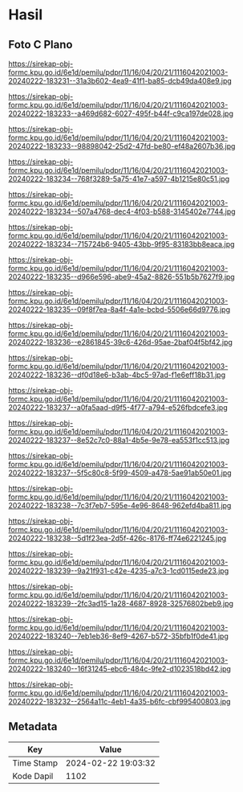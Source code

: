 # Hasil

## Foto C Plano

https://sirekap-obj-formc.kpu.go.id/6e1d/pemilu/pdpr/11/16/04/20/21/1116042021003-20240222-183231--31a3b602-4ea9-41f1-ba85-dcb49da408e9.jpg

https://sirekap-obj-formc.kpu.go.id/6e1d/pemilu/pdpr/11/16/04/20/21/1116042021003-20240222-183233--a469d682-6027-495f-b44f-c9ca197de028.jpg

https://sirekap-obj-formc.kpu.go.id/6e1d/pemilu/pdpr/11/16/04/20/21/1116042021003-20240222-183233--98898042-25d2-47fd-be80-ef48a2607b36.jpg

https://sirekap-obj-formc.kpu.go.id/6e1d/pemilu/pdpr/11/16/04/20/21/1116042021003-20240222-183234--768f3289-5a75-41e7-a597-4b1215e80c51.jpg

https://sirekap-obj-formc.kpu.go.id/6e1d/pemilu/pdpr/11/16/04/20/21/1116042021003-20240222-183234--507a4768-dec4-4f03-b588-3145402e7744.jpg

https://sirekap-obj-formc.kpu.go.id/6e1d/pemilu/pdpr/11/16/04/20/21/1116042021003-20240222-183234--715724b6-9405-43bb-9f95-83183bb8eaca.jpg

https://sirekap-obj-formc.kpu.go.id/6e1d/pemilu/pdpr/11/16/04/20/21/1116042021003-20240222-183235--d966e596-abe9-45a2-8826-551b5b7627f9.jpg

https://sirekap-obj-formc.kpu.go.id/6e1d/pemilu/pdpr/11/16/04/20/21/1116042021003-20240222-183235--09f8f7ea-8a4f-4a1e-bcbd-5506e66d9776.jpg

https://sirekap-obj-formc.kpu.go.id/6e1d/pemilu/pdpr/11/16/04/20/21/1116042021003-20240222-183236--e2861845-39c6-426d-95ae-2baf04f5bf42.jpg

https://sirekap-obj-formc.kpu.go.id/6e1d/pemilu/pdpr/11/16/04/20/21/1116042021003-20240222-183236--df0d18e6-b3ab-4bc5-97ad-f1e6eff18b31.jpg

https://sirekap-obj-formc.kpu.go.id/6e1d/pemilu/pdpr/11/16/04/20/21/1116042021003-20240222-183237--a0fa5aad-d9f5-4f77-a794-e526fbdcefe3.jpg

https://sirekap-obj-formc.kpu.go.id/6e1d/pemilu/pdpr/11/16/04/20/21/1116042021003-20240222-183237--8e52c7c0-88a1-4b5e-9e78-ea553f1cc513.jpg

https://sirekap-obj-formc.kpu.go.id/6e1d/pemilu/pdpr/11/16/04/20/21/1116042021003-20240222-183237--5f5c80c8-5f99-4509-a478-5ae91ab50e01.jpg

https://sirekap-obj-formc.kpu.go.id/6e1d/pemilu/pdpr/11/16/04/20/21/1116042021003-20240222-183238--7c3f7eb7-595e-4e96-8648-962efd4ba811.jpg

https://sirekap-obj-formc.kpu.go.id/6e1d/pemilu/pdpr/11/16/04/20/21/1116042021003-20240222-183238--5d1f23ea-2d5f-426c-8176-ff74e6221245.jpg

https://sirekap-obj-formc.kpu.go.id/6e1d/pemilu/pdpr/11/16/04/20/21/1116042021003-20240222-183239--9a21f931-c42e-4235-a7c3-1cd0115ede23.jpg

https://sirekap-obj-formc.kpu.go.id/6e1d/pemilu/pdpr/11/16/04/20/21/1116042021003-20240222-183239--2fc3ad15-1a28-4687-8928-32576802beb9.jpg

https://sirekap-obj-formc.kpu.go.id/6e1d/pemilu/pdpr/11/16/04/20/21/1116042021003-20240222-183240--7eb1eb36-8ef9-4267-b572-35bfb1f0de41.jpg

https://sirekap-obj-formc.kpu.go.id/6e1d/pemilu/pdpr/11/16/04/20/21/1116042021003-20240222-183240--16f31245-ebc6-484c-9fe2-d1023518bd42.jpg

https://sirekap-obj-formc.kpu.go.id/6e1d/pemilu/pdpr/11/16/04/20/21/1116042021003-20240222-183232--2564a11c-4eb1-4a35-b6fc-cbf995400803.jpg


## Metadata

| Key        | Value               |
| ---------- | ------------------- |
| Time Stamp | 2024-02-22 19:03:32 |
| Kode Dapil | 1102                |



